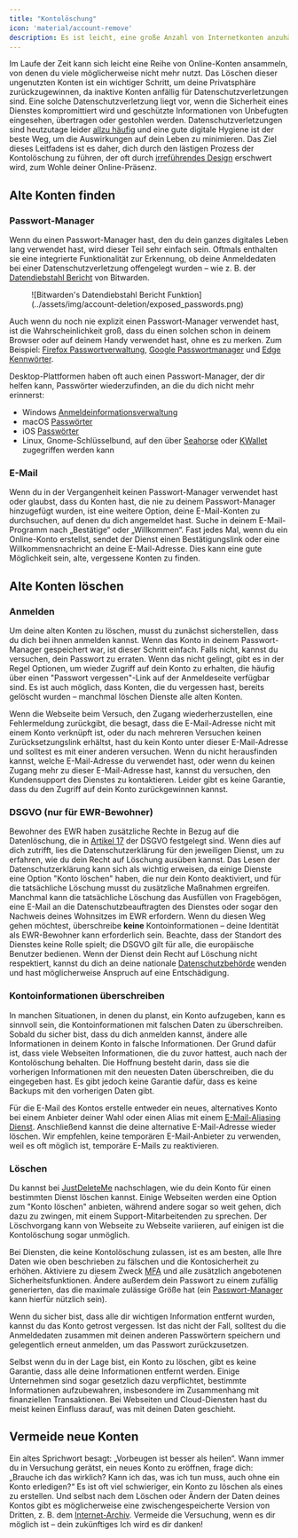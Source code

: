 ```yaml
---
title: "Kontolöschung"
icon: 'material/account-remove'
description: Es ist leicht, eine große Anzahl von Internetkonten anzuhäufen. Hier sind einige Tipps, wie du deine Sammlung entrümpeln kannst.
---
```


Im Laufe der Zeit kann sich leicht eine Reihe von Online-Konten ansammeln, von denen du viele möglicherweise nicht mehr nutzt. Das Löschen dieser ungenutzten Konten ist ein wichtiger Schritt, um deine Privatsphäre zurückzugewinnen, da inaktive Konten anfällig für Datenschutzverletzungen sind. Eine solche Datenschutzverletzung liegt vor, wenn die Sicherheit eines Dienstes kompromittiert wird und geschützte Informationen von Unbefugten eingesehen, übertragen oder gestohlen werden. Datenschutzverletzungen sind heutzutage leider [allzu häufig](https://haveibeenpwned.com/PwnedWebsites) und eine gute digitale Hygiene ist der beste Weg, um die Auswirkungen auf dein Leben zu minimieren. Das Ziel dieses Leitfadens ist es daher, dich durch den lästigen Prozess der Kontolöschung zu führen, der oft durch [irreführendes Design](https://deceptive.design) erschwert wird, zum Wohle deiner Online-Präsenz.

## Alte Konten finden

### Passwort-Manager

Wenn du einen Passwort-Manager hast, den du dein ganzes digitales Leben lang verwendet hast, wird dieser Teil sehr einfach sein. Oftmals enthalten sie eine integrierte Funktionalität zur Erkennung, ob deine Anmeldedaten bei einer Datenschutzverletzung offengelegt wurden – wie z. B. der [Datendiebstahl Bericht](https://bitwarden.com/blog/have-you-been-pwned) von Bitwarden.

<figure markdown>
  ![Bitwarden's Datendiebstahl Bericht Funktion](../assets/img/account-deletion/exposed_passwords.png)
</figure>

Auch wenn du noch nie explizit einen Passwort-Manager verwendet hast, ist die Wahrscheinlichkeit groß, dass du einen solchen schon in deinem Browser oder auf deinem Handy verwendet hast, ohne es zu merken. Zum Beispiel: [Firefox Passwortverwaltung](https://support.mozilla.org/kb/password-manager-remember-delete-edit-logins), [Google Passwortmanager](https://passwords.google.com/intro) und [Edge Kennwörter](https://support.microsoft.com/microsoft-edge/save-or-forget-passwords-in-microsoft-edge-b4beecb0-f2a8-1ca0-f26f-9ec247a3f336).

Desktop-Plattformen haben oft auch einen Passwort-Manager, der dir helfen kann, Passwörter wiederzufinden, an die du dich nicht mehr erinnerst:

- Windows [Anmeldeinformationsverwaltung](https://support.microsoft.com/windows/accessing-credential-manager-1b5c916a-6a16-889f-8581-fc16e8165ac0)
- macOS [Passwörter](https://support.apple.com/HT211145)
- iOS [Passwörter](https://support.apple.com/HT211146)
- Linux, Gnome-Schlüsselbund, auf den über [Seahorse](https://wiki.gnome.org/Apps/Seahorse) oder [KWallet](https://userbase.kde.org/KDE_Wallet_Manager) zugegriffen werden kann

### E-Mail

Wenn du in der Vergangenheit keinen Passwort-Manager verwendet hast oder glaubst, dass du Konten hast, die nie zu deinem Passwort-Manager hinzugefügt wurden, ist eine weitere Option, deine E-Mail-Konten zu durchsuchen, auf denen du dich angemeldet hast. Suche in deinem E-Mail-Programm nach „Bestätige“ oder „Willkommen“. Fast jedes Mal, wenn du ein Online-Konto erstellst, sendet der Dienst einen Bestätigungslink oder eine Willkommensnachricht an deine E-Mail-Adresse. Dies kann eine gute Möglichkeit sein, alte, vergessene Konten zu finden.

## Alte Konten löschen

### Anmelden

Um deine alten Konten zu löschen, musst du zunächst sicherstellen, dass du dich bei ihnen anmelden kannst. Wenn das Konto in deinem Passwort-Manager gespeichert war, ist dieser Schritt einfach. Falls nicht, kannst du versuchen, dein Passwort zu erraten. Wenn das nicht gelingt, gibt es in der Regel Optionen, um wieder Zugriff auf dein Konto zu erhalten, die häufig über einen "Passwort vergessen"-Link auf der Anmeldeseite verfügbar sind. Es ist auch möglich, dass Konten, die du vergessen hast, bereits gelöscht wurden – manchmal löschen Dienste alle alten Konten.

Wenn die Webseite beim Versuch, den Zugang wiederherzustellen, eine Fehlermeldung zurückgibt, die besagt, dass die E-Mail-Adresse nicht mit einem Konto verknüpft ist, oder du nach mehreren Versuchen keinen Zurücksetzungslink erhältst, hast du kein Konto unter dieser E-Mail-Adresse und solltest es mit einer anderen versuchen. Wenn du nicht herausfinden kannst, welche E-Mail-Adresse du verwendet hast, oder wenn du keinen Zugang mehr zu dieser E-Mail-Adresse hast, kannst du versuchen, den Kundensupport des Dienstes zu kontaktieren. Leider gibt es keine Garantie, dass du den Zugriff auf dein Konto zurückgewinnen kannst.

### DSGVO (nur für EWR-Bewohner)

Bewohner des EWR haben zusätzliche Rechte in Bezug auf die Datenlöschung, die in [Artikel 17](https://gdpr-info.eu/art-17-gdpr) der DSGVO festgelegt sind. Wenn dies auf dich zutrifft, lies die Datenschutzerklärung für den jeweiligen Dienst, um zu erfahren, wie du dein Recht auf Löschung ausüben kannst. Das Lesen der Datenschutzerklärung kann sich als wichtig erweisen, da einige Dienste eine Option "Konto löschen" haben, die nur dein Konto deaktiviert, und für die tatsächliche Löschung musst du zusätzliche Maßnahmen ergreifen. Manchmal kann die tatsächliche Löschung das Ausfüllen von Fragebögen, eine E-Mail an die Datenschutzbeauftragten des Dienstes oder sogar den Nachweis deines Wohnsitzes im EWR erfordern. Wenn du diesen Weg gehen möchtest, überschreibe **keine** Kontoinformationen – deine Identität als EWR-Bewohner kann erforderlich sein. Beachte, dass der Standort des Dienstes keine Rolle spielt; die DSGVO gilt für alle, die europäische Benutzer bedienen. Wenn der Dienst dein Recht auf Löschung nicht respektiert, kannst du dich an deine nationale [Datenschutzbehörde](https://ec.europa.eu/info/law/law-topic/data-protection/reform/rights-citizens/redress/what-should-i-do-if-i-think-my-personal-data-protection-rights-havent-been-respected_en) wenden und hast möglicherweise Anspruch auf eine Entschädigung.

### Kontoinformationen überschreiben

In manchen Situationen, in denen du planst, ein Konto aufzugeben, kann es sinnvoll sein, die Kontoinformationen mit falschen Daten zu überschreiben. Sobald du sicher bist, dass du dich anmelden kannst, ändere alle Informationen in deinem Konto in falsche Informationen. Der Grund dafür ist, dass viele Webseiten Informationen, die du zuvor hattest, auch nach der Kontolöschung behalten. Die Hoffnung besteht darin, dass sie die vorherigen Informationen mit den neuesten Daten überschreiben, die du eingegeben hast. Es gibt jedoch keine Garantie dafür, dass es keine Backups mit den vorherigen Daten gibt.

Für die E-Mail des Kontos erstelle entweder ein neues, alternatives Konto bei einem Anbieter deiner Wahl oder einen Alias mit einem [E-Mail-Aliasing Dienst](../email-aliasing.md). Anschließend kannst die deine alternative E-Mail-Adresse wieder löschen. Wir empfehlen, keine temporären E-Mail-Anbieter zu verwenden, weil es oft möglich ist, temporäre E-Mails zu reaktivieren.

### Löschen

Du kannst bei [JustDeleteMe](https://justdeleteme.xyz) nachschlagen, wie du dein Konto für einen bestimmten Dienst löschen kannst. Einige Webseiten werden eine Option zum "Konto löschen" anbieten, während andere sogar so weit gehen, dich dazu zu zwingen, mit einem Support-Mitarbeitenden zu sprechen. Der Löschvorgang kann von Webseite zu Webseite variieren, auf einigen ist die Kontolöschung sogar unmöglich.

Bei Diensten, die keine Kontolöschung zulassen, ist es am besten, alle Ihre Daten wie oben beschrieben zu fälschen und die Kontosicherheit zu erhöhen. Aktiviere zu diesem Zweck [MFA](multi-factor-authentication.md) und alle zusätzlich angebotenen Sicherheitsfunktionen. Ändere außerdem dein Passwort zu einem zufällig generierten, das die maximale zulässige Größe hat (ein [Passwort-Manager](../passwords.md) kann hierfür nützlich sein).

Wenn du sicher bist, dass alle dir wichtigen Information entfernt wurden, kannst du das Konto getrost vergessen. Ist das nicht der Fall, solltest du die Anmeldedaten zusammen mit deinen anderen Passwörtern speichern und gelegentlich erneut anmelden, um das Passwort zurückzusetzen.

Selbst wenn du in der Lage bist, ein Konto zu löschen, gibt es keine Garantie, dass alle deine Informationen entfernt werden. Einige Unternehmen sind sogar gesetzlich dazu verpflichtet, bestimmte Informationen aufzubewahren, insbesondere im Zusammenhang mit finanziellen Transaktionen. Bei Webseiten und Cloud-Diensten hast du meist keinen Einfluss darauf, was mit deinen Daten geschieht.

## Vermeide neue Konten

Ein altes Sprichwort besagt: „Vorbeugen ist besser als heilen“. Wann immer du in Versuchung gerätst, ein neues Konto zu eröffnen, frage dich: „Brauche ich das wirklich? Kann ich das, was ich tun muss, auch ohne ein Konto erledigen?“ Es ist oft viel schwieriger, ein Konto zu löschen als eines zu erstellen. Und selbst nach dem Löschen oder Ändern der Daten deines Kontos gibt es möglicherweise eine zwischengespeicherte Version von Dritten, z. B. dem [Internet-Archiv](https://archive.org). Vermeide die Versuchung, wenn es dir möglich ist – dein zukünftiges Ich wird es dir danken!
